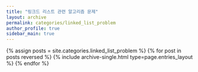 ```yaml
---
title: "링크드 리스트 관련 알고리즘 문제"
layout: archive
permalink: categories/linked_list_problem
author_profile: true
sidebar_main: true
---
```


{% assign posts = site.categories.linked_list_problem %}
{% for post in posts reversed %} {% include archive-single.html type=page.entries_layout %} {% endfor %}

